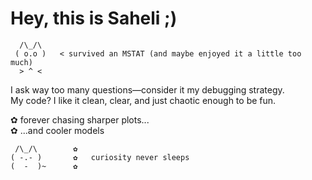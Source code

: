 # Hey, this is Saheli ;)

      /\_/\  
     ( o.o )   < survived an MSTAT (and maybe enjoyed it a little too much)  
      > ^ <    

I ask way too many questions—consider it my debugging strategy.  
My code? I like it clean, clear, and just chaotic enough to be fun.  

✿ forever chasing sharper plots...  
✿ ...and cooler models  

     /\_/\        ✿  
    ( -.- )       ✿   curiosity never sleeps  
    (  -  )~      ✿
  




